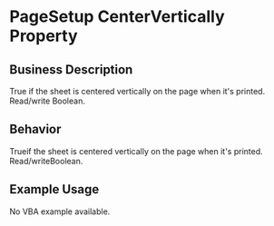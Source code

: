 # PageSetup CenterVertically Property

## Business Description
True if the sheet is centered vertically on the page when it's printed. Read/write Boolean.

## Behavior
Trueif the sheet is centered vertically on the page when it's printed. Read/writeBoolean.

## Example Usage
No VBA example available.